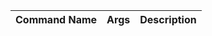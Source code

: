 <script>
        $.getJSON("/Users/syoes/halo-dbot_Public/backup/syoes03.github.io/stored/personal.json", function (data) {
            data.content.forEach(f => {
                let tblRow = `
                <tr>
                    <td>${f.name}</td>
                    ${f.args ? `<td>[${f.args}]</td>` : `<td></td>` }
                    <td>${f.description}</td>
                   
                </tr>`;
                $(tblRow).appendTo("#personal");
            });
        });
    </script>

<table>
    <thead>
     <th>Command Name</th>
       <th>Args</th>
       <th>Description</th>
      </thead>
    <tbody id="personal">
 </tbody>
 </table>
